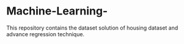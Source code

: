 # Machine-Learning-
This repository contains the dataset solution of housing dataset and advance regression technique.
